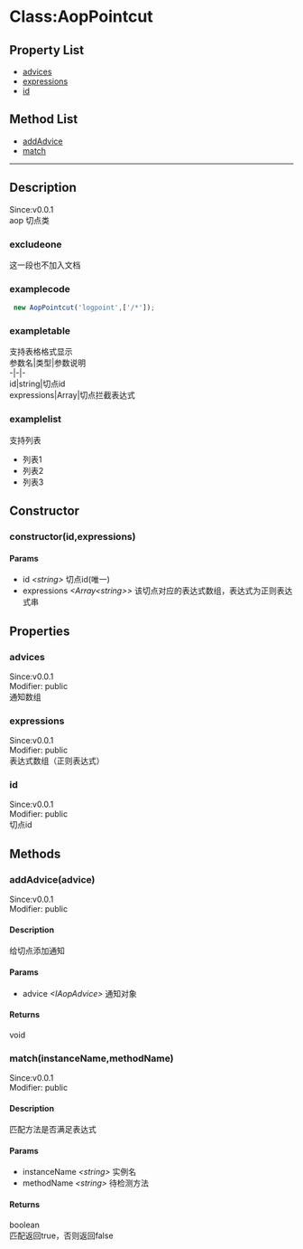 # Class:AopPointcut
## Property List
+ [advices](#PROP_advices)
+ [expressions](#PROP_expressions)
+ [id](#PROP_id)
  
## Method List
+ [addAdvice](#METHOD_addAdvice)
+ [match](#METHOD_match)
  
---
## Description
<font class="since">Since:v0.0.1</font>  
aop 切点类  
### excludeone
这一段也不加入文档  
### examplecode
```typescript  
 new AopPointcut('logpoint',['/*']);   
```  
### exampletable
支持表格格式显示  
参数名|类型|参数说明  
-|-|-  
id|string|切点id  
expressions|Array<RegExp>|切点拦截表达式  
### examplelist
支持列表  
+ 列表1  
+ 列表2  
+ 列表3  
## Constructor
### <a id="METHOD_constructor">constructor(id,expressions)</a>
#### Params
+ id *&lt;<font class='datatype'>string</font>&gt;*            切点id(唯一)
+ expressions *&lt;<font class='datatype'>Array&lt;string&gt;</font>&gt;*   该切点对应的表达式数组，表达式为正则表达式串
  
## Properties
### <a id="PROP_advices">advices</a>
<font class="since">Since:v0.0.1</font>  
Modifier: <font class="modifier">public</font>  
通知数组  
### <a id="PROP_expressions">expressions</a>
<font class="since">Since:v0.0.1</font>  
Modifier: <font class="modifier">public</font>  
表达式数组（正则表达式）  
### <a id="PROP_id">id</a>
<font class="since">Since:v0.0.1</font>  
Modifier: <font class="modifier">public</font>  
切点id  
## Methods
### <a id="METHOD_addAdvice">addAdvice(advice)</a>
<font class="since">Since:v0.0.1</font>  
Modifier: <font class="modifier">public</font>  
#### Description
给切点添加通知  
#### Params
+ advice *&lt;<font class='datatype'>IAopAdvice</font>&gt;*    通知对象
  
#### Returns
<font class='datatype'>void</font>  
### <a id="METHOD_match">match(instanceName,methodName)</a>
<font class="since">Since:v0.0.1</font>  
Modifier: <font class="modifier">public</font>  
#### Description
匹配方法是否满足表达式  
#### Params
+ instanceName *&lt;<font class='datatype'>string</font>&gt;*  实例名
+ methodName *&lt;<font class='datatype'>string</font>&gt;*    待检测方法
  
#### Returns
<font class='datatype'>boolean</font>  
匹配返回true，否则返回false  
